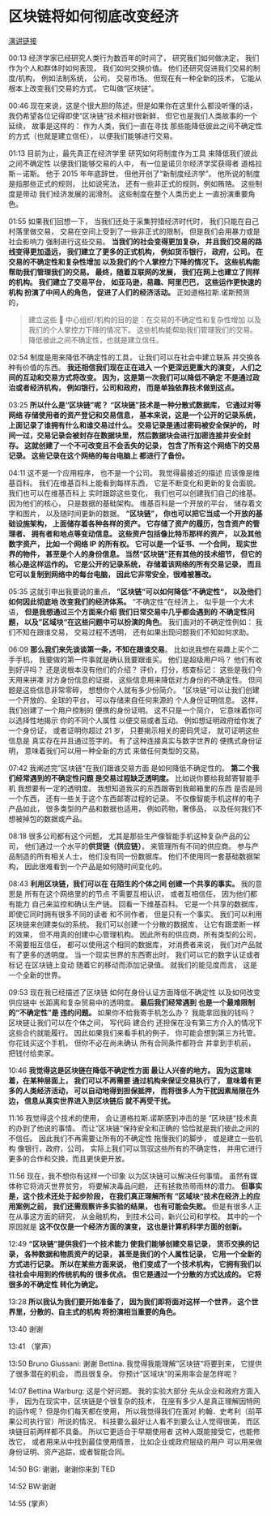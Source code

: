 # 区块链将如何彻底改变经济

[演讲链接](https://www.ted.com/talks/bettina_warburg_how_the_blockchain_will_radically_transform_the_economy?language=zh-tw&utm_campaign=tedspread&utm_medium=referral&utm_source=tedcomshare)

00:13
经济学家已经研究人类行为数百年的时间了， 研究我们如何做决定， 我们作为个人和群体时如何表现， 我们如何交换价值。 他们还研究促进我们交易的制度/机构， 例如法制系统， 公司， 交易市场。 但现在有一种全新的技术， 它能从根本上改变我们交易的方式， 它叫做“区块链”。

00:46
现在来说，这是个很大胆的陈述，但是如果你在这里什么都没听懂的话，我仍希望各位记得即使“区块链”技术相对很新鲜， 但它也是我们人类故事的一个延续， 故事是这样的： 作为人类，我们一直在寻找 那些能降低彼此之间不确定性的方式（也就是建立信任）， 以便我们能够进行交易。

01:13
目前为止，最先真正在经济学里 研究如何将制度作为工具 来降低我们彼此之间不确定性 以便我们能够交易的人中， 有一位是诺贝尔经济学奖获得者 道格拉斯－诺斯。 他于 2015 年年底辞世， 但他开创了“新制度经济学”。 他所说的制度是指那些正式的规则， 比如说宪法， 还有一些非正式的规则，例如贿赂。 这些制度是带动 我们经济发展的润滑剂。 这些制度在整个人类历史上 一直扮演重要角色。

01:55
如果我们回想一下， 当我们还处于采集狩猎经济时代时， 我们只能在自己村落里做交易， 交易在空间上受到了一些非正式的限制， 但是我们会用暴力或是社会影响力 强制进行这些交易。 **当我们的社会变得更加复杂， 并且我们交易的路线变得更加遥远， 我们建立了更多的正式机构， 例如货币银行， 政府，公司。 在交易的不确定性和复杂性增加 以及我们的个人掌控力下降的情况下。 这些机构能帮助我们管理我们的交易。 最终，随着互联网的发展， 我们在网上也建立了同样的机构。 我们建立了交易平台， 如亚马逊，易趣、阿里巴巴， 这些运作更快速的机构 扮演了中间人的角色， 促进了人们的经济活动。** 正如道格拉斯.诺斯预测的，

> 建立这些  中心组织/机构的目的是：在交易的不确定性和复杂性增加 以及我们的个人掌控力下降的情况下。 这些机构能帮助我们管理我们的交易。降低彼此之间不确定性，也就是建立信任。

02:54
制度是用来降低不确定性的工具， 让我们可以在社会中建立联系 并交换各种有价值的东西。 **我还相信我们现在正在进入 一个更深远更重大的演变， 人们之间的互动和交易方式将改变。 因为，这是第一次我们可以降低不确定 不是通过政治或者经济机构， 例如银行，公司和政府， 而是单独依靠技术做到这点。**

03:25
**所以什么是“区块链”呢？** **“区块链”技术是一种分散式数据库， 它通过对等网络 存储使用者的资产登记和交易信息， 基本来说，这是一个公开的记录系统， 上面记录了谁拥有什么和谁交易过什么。 交易记录是通过密码被安全保护的， 时间一过，交易记录会被封存在数据块里， 然后数据块会进行加密连接并安全封存。 这就创建了一个不可改变且不会丢失的记录， 包含了所有这个网络下的交易记录。 这些记录在这个网络的每台电脑上 都进行了备份。**

04:11
这不是一个应用程序， 也不是一个公司。 我觉得最接近的描述 应该像是维基百科。 我们在维基百科上能看到每样东西， 它是不断变化和更新的复合面貌。 我们也可以在维基百科上 实时跟踪这些变化， 我们也可以创建我们自己的维基。 因为他们的核心， 只是数据的基础架构。 维基百科是一个开放的平台， 储存着文字和图片， 以及随时间更新的数据。 **“区块链”， 你也可以把它当成一个开放的基础设施架构， 上面储存着各种各样的资产。 它存储了资产的履历，包含资产的管理者、 拥有者和地点等变动信息。 这些资产包括像比特币那样的资产， 以及其他数字资产， 比如一个网络 IP 的所有权。 它可以是一个证书、一个合同， 现实世界的物件， 甚至是个人的身份信息。 当然“区块链”还有其他的技术细节， 但它的核心是这样运作的。 它是公开的记录系统， 存储着该网络的所有交易记录， 而且它可以复制到网络中的每台电脑， 因此它非常安全，很难被篡改。**

05:35
这就引申出我要说的重点， **”区块链“可以如何降低”不确定性“， 以及他们如何因此彻底地 改变我们的经济体系。** “不确定性”在经济上， 似乎是一个大术语， **但是我想通过三个方面来介绍 我们日常交易中几乎都会遇到的 不确定性问题， 以及”区域块“在这些问题中可以扮演的角色**。 我们面对的不确定性例如： 我们不知在跟谁交易， 交易过程不透明， 还有如果出现问题我们不知如何求助。

06:09
**那么我们来先谈谈第一条，不知在跟谁交易**。 比如说我想在易趣上买个二手手机， 我要做的第一件事就是确认我要跟谁买。 他们是超级用户吗？ 他们有收到好评吗？ 还是说根本没有他们的介绍？ 评价，打分，核查标记： 这些是我们今天用来拼凑 对方身份信息的证据， 这些信息用来降低对方身份的不确定性。 但问题是这些信息非常零碎， 想想你个人就有多少份简介。 ”区块链“可以让我们创建 一个开放的、全球的平台， 可以存储来自任何来源的 个人身份证明信息。 这样，我们创建了一个用户控制的 便携的身份证明。 这不只是一个简介， 它意味着你可以选择性地揭示 你的不同个人属性 以便交易或者互动。 例如想证明政府给你发了一个身份证， 或者证明你超过 21 岁， 只要揭示相关的密码凭证， 就可证明这些信息是 真实存在并且通过签字的。 有了这种连接真实与数字世界的 便携式身份证明， 意味着我们可以用一种全新的方式 来做任何类型的交易。

07:42
我阐述完”区块链“在我们跟谁交易方面 是如何降低不确定性的。 **第二个我们经常遇到的不确定性问题 是交易过程缺乏透明度。** 比如说你要给我邮寄智能手机 我想要有一定的透明度。 我想知道我买的东西跟寄到我邮箱里的东西 是否是同一个东西， 还有一些关于这个东西邮寄过程的记录。 不仅像智能手机这样的电子产品如此， 很多类型的产品和数据也适用， 例如药物，奢侈品， 以及任何我们不想被掉包的数据或产品。

08:18
很多公司都有这个问题， 尤其是那些生产像智能手机这种复杂产品的公司， 他们通过一个水平的**供货链（供应链）**， 来管理所有不同的供应商。 参与产品制造的所有相关人士， 他们没有同一份数据库。 他们不使用同一套基础数据架构， 因此很难看到一个产品是如何随时间变化的。

08:43
**利用区块链，我们可以在 在陌生的个体之间 创建一个共享的事实。** 我的意思是 所有在这个网络里的的节点 不需要互相认识， 或者互相信任， 因为他们都有能力 自己来监控和确认生产链。 回看一下维基百科。 它是一个共享的数据库， 即使它同时拥有很多不同的读者 和不同作者， 但是只有一个事实。 我们可以利用区块链来创建类似的系统。 我们可以创建一个分散的数据库， 让它有跟垄断一样的效果， 但不用真的创建中心管理机构。 因此所有的供应商，所有类型的公司， 不需要相互信任， 都可以使用这个相同的数据库， 对消费者来说， 我们对产品就有了更多的透明度。 当一个现实世界的东西寄出时， 我们可以它的数字认证或者标记 在区块链上变动 随着它的移动而添加记录值。 就我们的能见度而言， 这是一个全新的世界。

09:53
现在我已经描述了区块链 如何在身份认证方面降低不确定性 以及如何改变供应链中 长距离和复杂贸易中的透明度。 **最后我们经常遇到 也是一个最难限制的“不确定性”是 违约问题。** 如果你不给我寄手机怎么办？ 我能拿回我的钱吗？ 区块链让我们可以在个体之间， 写代码 建合约 还担保在没有第三方介入的情况下 这些合约就能履行。 因此如果我们来看手机的例子， 你可能会想到第三方托管。 你花钱买这个手机， 但你不必在尚未确认 所有合同条件都符合 并拿到手机前， 把钱付给卖家。

10:46
**我觉得这是区块链在降低不确定性方面 最让人兴奋的地方。 因为这意味着，在某种层面上， 我们可以不再需要 通过机构来保证交易执行了， 意味着有更多的人类经济活动， 可以自动地得到担保抵押， 而将很多人为干扰因素局限在外边， 信息从真实世界进入到区块链后 就不再受干扰。**

11:16
我觉得这个技术的使用， 会让道格拉斯.诺斯感到冲击的是 ”区块链“技术真的办到了他说的事情。 而让”区块链“保持安全和正确的 恰恰就是我们彼此之间的不信任。 因此我们不再需要让所有的不确定性 拖慢我们的脚步， 或是建立一些机构 像银行，政府，公司， 实际上我们可以驾驭这些所有的不确定性， 并用它进行更多的合作和交换，而且更快更开放。

11:56
现在，我不想你有这样一个印象 以为区块链可以解决任何事情。 虽然有媒体称它将消灭世界贫穷， 将要解决毒品问题， 还有拯救热带雨林的潜力。 **但事实是，这个技术还处于起步阶段， 在我们真正理解所有 ”区域块“技术在经济上的应用案例之前， 我们还需观察许多实验的结果， 也有可能会失败。** 但是有很多人正在从事这方面的研究， 从金融机构， 到技术公司，新兴公司和学校。 其中的一个原因就是 **这不仅仅是一个经济方面的演变， 这也是计算机科学方面的创新。**

12:49
**“区块链”提供我们一个技术能力 使我们能够创建交易记录， 货币交换的记录， 各种数据和物质资产的记录， 甚至是我们的个人属性记录， 它用一个全新的方式进行记录。 所以在某些方面来说， 他们变成了一个技术机构， 它拥有我们以往社会中用到的传统机构的 很多优点。 但它是通过一个分散的方式达成的。 它将很多的不确定性 转化为确定。**

13:28
**所以我认为我们要开始准备了， 因为我们即将面对这样一个世界， 这个世界里，分散的、自主式的机构 将扮演相当重要的角色。**

13:40
谢谢

13:41
（掌声）

13:50
Bruno Giussani: 谢谢 Bettina. 我觉得我能理解”区块链“将要到来， 它提供了很多潜在的机会， 而且很复杂。 你预计”区域块“的采用率会是怎样呢？

14:07
Bettina Warburg: 这是个好问题。 我的实验大部分 先从企业和政府方面入手， 因为在现实中，区块链是个很复杂的技术， 在座有多少人是真正理解因特网的运作呢？ 但是你们每天都在使用， 所以我觉得我们在面对 約翰．史考利（前苹果公司执行官）所说的情况， 科技要么最好让人看不到要么让人觉得很美， 而区块链目前两样都不具备。 所以它更适合于早期使用者 这种人既能接受它，也能修改它， 或者用来从中找到最佳使用情景， 比如企业或政府层级的用户 可以用来做身份证明、资产追踪，或者智能合同。

14:50
BG: 谢谢，谢谢你来到 TED

14:52
BW:谢谢

14:55
(掌声）
